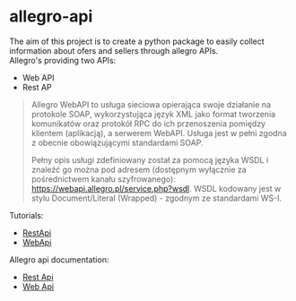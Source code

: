 # allegro-api

The aim of this project is to create a python package to easily collect information about ofers and sellers through allegro APIs.     
Allegro's providing two APIs: 
- Web API
- Rest AP 

>Allegro WebAPI to usługa sieciowa opierająca swoje działanie na protokole SOAP, wykorzystująca język XML jako format tworzenia komunikatów oraz protokół RPC do ich przenoszenia pomiędzy klientem (aplikacją), a serwerem WebAPI. Usługa jest w pełni zgodna z obecnie obowiązującymi standardami SOAP.
>
>Pełny opis usługi zdefiniowany został za pomocą języka WSDL i znaleźć go można pod adresem (dostępnym wyłącznie za pośrednictwem kanału szyfrowanego): https://webapi.allegro.pl/service.php?wsdl. WSDL kodowany jest w stylu Document/Literal (Wrapped) - zgodnym ze standardami WS-I.


Tutorials:
* [RestApi](https://github.com/xSzpo/allegro/blob/master/tutorial_AllegroRestApi.ipynb)
* [WebApi](https://github.com/xSzpo/allegro/blob/master/tutorial_AllegroWebApi.ipynb)

Allegro api documentation:    
* [Rest Api](https://developer.allegro.pl/documentation/)    
* [Web Api](https://allegro.pl/webapi/documentation.php)
